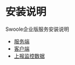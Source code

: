 # 安装说明

Swoole企业版服务安装说明

* [服务端](installation/server.md)
* [客户端](installation/client.md)
* [上报监控数据](installation/reprot.md)